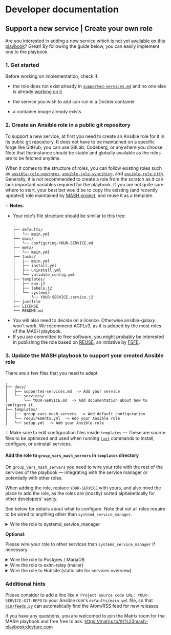 <!--
SPDX-FileCopyrightText: 2024 Bergrübe
SPDX-FileCopyrightText: 2024 Slavi Pantaleev
SPDX-FileCopyrightText: 2025 Suguru Hirahara

SPDX-License-Identifier: AGPL-3.0-or-later
-->

# Developer documentation

## Support a new service | Create your own role

Are you interested in adding a new service which is not yet [available on this playbook](supported-services.md)? Great! By following the guide below, you can easily implement one to the playbook.

### 1. Get started

Before working on implementation, check if:

- the role does not exist already in [`supported-services.md`](supported-services.md) and no one else is already [working on it](https://github.com/mother-of-all-self-hosting/mash-playbook/pulls)

- the service you wish to add can run in a Docker container

- a container image already exists

### 2. Create an Ansible role in a public git repository

To support a new service, at first you need to create an Ansible role for it in its public git repository. It does not have to be maintained on a specific forge like GitHub; you can use GitLab, Codeberg, or anywhere you choose. Note that the instance should be stable and globally available as the roles are to be fetched anytime.

When it comes to the structure of roles, you can follow existing roles such as [`ansible-role-postgres`](https://github.com/mother-of-all-self-hosting/ansible-role-postgres), [`ansible-role-syncthing`](https://github.com/mother-of-all-self-hosting/ansible-role-syncthing), and [`ansible-role-ntfy`](https://github.com/mother-of-all-self-hosting/ansible-role-ntfy). Generally, it is not recommended to create a role from the scratch as it can lack important variables required for the playbook. If you are not quite sure where to start, your best bet would be to copy the existing (and recently updated) role maintained by [MASH project](https://github.com/mother-of-all-self-hosting), and reuse it as a template.

💡 **Notes**:
- Your role's file structure should be similar to this tree:
    ```
    .
    ├── defaults/
    │   └── main.yml
    ├── docs/
    │   └── configuring-YOUR-SERVICE.md
    ├── meta/
    │   └── main.yml
    ├── tasks/
    │   ├── main.yml
    │   ├── install.yml
    │   ├── uninstall.yml
    │   └── validate_config.yml
    ├── templates/
    │   ├── env.j2
    │   ├── labels.j2
    │   └── systemd/
    │       └── YOUR-SERVICE.service.j2
    ├── justfile
    ├── LICENSE
    └── README.md
    ```
- You will also need to decide on a licence. Otherwise ansible-galaxy won't work. We recommend AGPLv3, as it is adoped by the most roles of the MASH playbook.
- If you are committed to free software, you might probably be interested in publishing the role based on [REUSE](https://reuse.software/), an initiative by [FSFE](https://fsfe.org/).

### 3. Update the MASH playbook to support your created Ansible role

There are a few files that you need to adapt:

```
.
├── docs/
│   ├── supported-services.md  -> Add your service
│   └── services/
│       └── YOUR-SERVICE.md  -> Add documentation about how to configure it
├── templates/
│   ├── group_vars_mash_servers  -> Add default configuration
│   └── requirements.yml  -> Add your Ansible role
│   └── setup.yml  -> Add your Ansible role
```

💡 Make sure to edit configuration files inside `templates` — These are source files to be optimized and used when running [`just`](just.md) commands to install, configure, or uninstall services.

#### Add the role to `group_vars_mash_servers` in `templates` directory

On `group_vars_mash_servers` you need to wire your role with the rest of the services of the playbook — integrating with the service manager or potentially with other roles.

When adding the role, replace `YOUR-SERVICE` with yours, and also mind the place to add the role, as the roles are (mostly) sorted alphabetically for other developers' sanity.

See below for details about what to configure. Note that not all roles require to be wired to anything other than `systemd_service_manager`.

<details>
<summary>Wire the role to systemd_service_manager</summary>

You have to add the role to `mash_playbook_devture_systemd_service_manager_services_list_auto_itemized` so that it is wired to `systemd_service_manager`.

See below for an example:

```yaml
# role-specific:systemd_service_manager
########################################################################
#                                                                      #
# systemd_service_manager                                              #
#                                                                      #
########################################################################

mash_playbook_devture_systemd_service_manager_services_list_auto_itemized:
  [...]
  # role-specific:YOUR-SERVICE
  - |-
    {{ ({'name': (YOUR-SERVICE_identifier + '.service'), 'priority': 2000, 'groups': ['mash', 'YOUR-SERVICE']} if YOUR-SERVICE_enabled else omit) }}
  # /role-specific:YOUR-SERVICE

[...]
########################################################################
#                                                                      #
# /systemd_service_manager                                             #
#                                                                      #
########################################################################
# /role-specific:systemd_service_manager

```
</details>

**Optional**:

Please wire your role to other services than `systemd_service_manager` if necessary.

<details>
<summary>Wire the role to Postgres / MariaDB</summary>

On this playbook Postgres is enabled by default (see [`examples/vars.yml`](../examples/vars.yml)), and you can wire your role to Postgres by adding it to the configuration for Postgres as below:

```yaml
# role-specific:postgres
########################################################################
#                                                                      #
# postgres                                                             #
#                                                                      #
########################################################################
[...]

mash_playbook_postgres_managed_databases_auto_itemized:
  [...]
  # role-specific:YOUR-SERVICE
  - |-
    {{
      ({
        'name': YOUR-SERVICE_database_name,
        'username': YOUR-SERVICE_database_username,
        'password': YOUR-SERVICE_database_password,
      } if YOUR-SERVICE_enabled else omit)
    }}
  # /role-specific:YOUR-SERVICE

  [...]
########################################################################
#                                                                      #
# /postgres                                                            #
#                                                                      #
########################################################################
# /role-specific:postgres

[...]

# role-specific:YOUR-SERVICE
########################################################################
#                                                                      #
# YOUR-SERVICE                                                         #
#                                                                      #
########################################################################

YOUR-SERVICE_systemd_required_services_list_auto: |
  {{
    ([postgres_identifier ~ '.service'] if postgres_enabled and YOUR-SERVICE_database_hostname == postgres_identifier else [])
  }}

YOUR-SERVICE_container_additional_networks_auto: |
  {{
    [...]
    +
    ([postgres_container_network] if postgres_enabled and YOUR-SERVICE_database_hostname == postgres_identifier and YOUR-SERVICE_container_network != postgres_container_network else [])
  }}

[...]

# role-specific:postgres
YOUR-SERVICE_database_hostname: "{{ postgres_identifier if postgres_enabled else '' }}"
YOUR-SERVICE_database_port: "{{ '5432' if postgres_enabled else '' }}"
YOUR-SERVICE_database_password: "{{ '%s' | format(mash_playbook_generic_secret_key) | password_hash('sha512', 'db.yourservice', rounds=655555) | to_uuid }}"
YOUR-SERVICE_database_username: "{{ YOUR-SERVICE_identifier }}"
# /role-specific:postgres

########################################################################
#                                                                      #
# /YOUR-SERVICE                                                        #
#                                                                      #
########################################################################
# /role-specific:YOUR-SERVICE
```

💡 If your role requires MySQL, you can instead wire it to MariaDB on this playbook via `mash_playbook_mariadb_managed_databases_auto_itemized` in a similar way. See the [service documentation](services/mariadb.md) for details about managing a MariaDB instance.

</details>

<details>
<summary>Wire the role to exim-relay (mailer)</summary>

This playbook implements [exim-relay](https://github.com/devture/exim-relay), a SMTP mailer service.

Various services need to send out email, and exim-relay gives you a centralized place for configuring email-sending.

To wire the role to exim-relay, add the configuration for it as below:

```yaml
[...]

# role-specific:YOUR-SERVICE
########################################################################
#                                                                      #
# YOUR-SERVICE                                                         #
#                                                                      #
########################################################################

[...]

YOUR-SERVICE_container_additional_networks_auto: |
  {{
	[...]
	+
    ([exim_relay_container_network | default('mash-exim-relay')] if (exim_relay_enabled | default(false) and YOUR-SERVICE_config_mailer_smtp_addr == exim_relay_identifier | default('mash-exim-relay') and YOUR-SERVICE_container_network != exim_relay_container_network) else [])
  }}

# role-specific:exim_relay
YOUR-SERVICE_config_mailer_enabled: "{{ exim_relay_enabled }}"
YOUR-SERVICE_config_mailer_smtp_addr: "{{ exim_relay_identifier if exim_relay_enabled else '' }}"
YOUR-SERVICE_config_mailer_smtp_port: 8025
YOUR-SERVICE_config_mailer_from: "{{ exim_relay_sender_address if exim_relay_enabled else '' }}"
YOUR-SERVICE_config_mailer_protocol: "{{ 'smtp' if exim_relay_enabled else '' }}"
# /role-specific:exim_relay

########################################################################
#                                                                      #
# /YOUR-SERVICE                                                        #
#                                                                      #
########################################################################
# /role-specific:YOUR-SERVICE
```
</details>

<details>
<summary>Wire the role to Hubsite (static site for services overview)</summary>

[Hubsite](https://github.com/moan0s/hubsite) is a service which provides you with a simple static site that shows an overview of the available services.

Adding the role to Hubsite is not a hard requirement to add the role to the playbook, but it is recommended to do so, so that you (and visitors of your services) can easily navigate to the services available on your server.

To wire the role to Hubsite, add the configuration for it as below:

```yaml
[...]
# role-specific:hubsite
########################################################################
#                                                                      #
# hubsite                                                              #
#                                                                      #
########################################################################
[...]

# Services
##########
[...]

# role-specific:YOUR-SERVICE
# YOUR-SERVICE
hubsite_service_YOUR-SERVICE_enabled: "{{ YOUR-SERVICE_enabled }}"
hubsite_service_YOUR-SERVICE_name: "YOUR-SERVICE Name"
hubsite_service_YOUR-SERVICE_url: "https://{{ YOUR-SERVICE_hostname }}{{ YOUR-SERVICE_path_prefix }}"
hubsite_service_YOUR-SERVICE_logo_location: "{{ role_path }}/assets/YOUR-SERVICE.svg"
hubsite_service_YOUR-SERVICE_description: "YOUR-SERVICE Description"
hubsite_service_YOUR-SERVICE_priority: 1000
# /role-specific:YOUR-SERVICE
[...]

mash_playbook_hubsite_service_list_auto_itemized:
  [...]
  # role-specific:YOUR-SERVICE
  - |-
    {{
      ({
        'name': hubsite_service_YOUR-SERVICE_name,
        'url': hubsite_service_YOUR-SERVICE_url,
        'logo_location': hubsite_service_YOUR-SERVICE_logo_location,
        'description': hubsite_service_YOUR-SERVICE_description,
        'priority': hubsite_service_YOUR-SERVICE_priority,
      } if hubsite_service_YOUR-SERVICE_enabled else omit)
    }}
  # /role-specific:YOUR-SERVICE
[...]
```

💡 **Notes**:
- Setting a logo is optional.
- If the service of your role distributes its logo under free licenses, you can add it to [`ansible-role-hubsite/assets`](https://github.com/mother-of-all-self-hosting/ansible-role-hubsite/tree/main/assets) via a pull request.

</details>

### Additional hints

Please consider to add a line like `# Project source code URL: YOUR-SERVICE-GIT-REPO` to your Ansible role's `defaults/main.yml` file, so that [`bin/feeds.py`](/bin/feeds.py) can automatically find the Atom/RSS feed for new releases.

If you have any questions, you are welcomed to join the Matrix room for the MASH playbook and free free to ask: https://matrix.to/#/%23mash-playbook:devture.com
